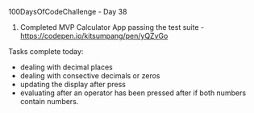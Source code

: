 100DaysOfCodeChallenge - Day 38

1) Completed MVP Calculator App passing the test suite - https://codepen.io/kitsumpang/pen/yQZvGo

Tasks complete today: 
- dealing with decimal places 
- dealing with consective decimals or zeros
- updating the display after press
- evaluating after an operator has been pressed after if both numbers contain numbers. 
